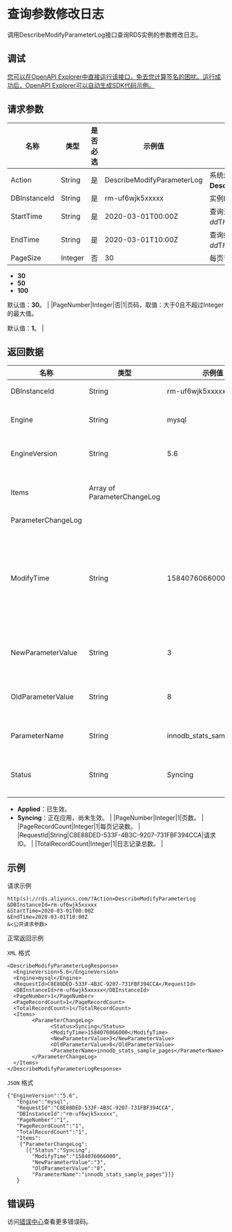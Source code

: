 # 查询参数修改日志

调用DescribeModifyParameterLog接口查询RDS实例的参数修改日志。

## 调试

[您可以在OpenAPI Explorer中直接运行该接口，免去您计算签名的困扰。运行成功后，OpenAPI Explorer可以自动生成SDK代码示例。](https://api.aliyun.com/#product=Rds&api=DescribeModifyParameterLog&type=RPC&version=2014-08-15)

## 请求参数

|名称|类型|是否必选|示例值|描述|
|--|--|----|---|--|
|Action|String|是|DescribeModifyParameterLog|系统规定参数，取值：**DescribeModifyParameterLog**。 |
|DBInstanceId|String|是|rm-uf6wjk5xxxxx|实例ID。 |
|StartTime|String|是|2020-03-01T00:00Z|查询开始时间。格式：*yyyy-MM-dd*T*HH:mm*Z（UTC时间）。 |
|EndTime|String|是|2020-03-01T10:00Z|查询结束时间。格式：*yyyy-MM-dd*T*HH:mm*Z（UTC时间）。 |
|PageSize|Integer|否|30|每页记录数。取值：

 -   **30**
-   **50**
-   **100**

 默认值：**30**。 |
|PageNumber|Integer|否|1|页码，取值：大于0且不超过Integer的最大值。

 默认值：**1**。 |

## 返回数据

|名称|类型|示例值|描述|
|--|--|---|--|
|DBInstanceId|String|rm-uf6wjk5xxxxx|实例ID。 |
|Engine|String|mysql|数据库类型。 |
|EngineVersion|String|5.6|数据库版本。 |
|Items|Array of ParameterChangeLog| |日志记录列表。 |
|ParameterChangeLog| | | |
|ModifyTime|String|1584076066000|修改参数的Unix时间戳。单位：毫秒。 |
|NewParameterValue|String|3|修改后参数值。 |
|OldParameterValue|String|8|修改前参数值。 |
|ParameterName|String|innodb\_stats\_sample\_pages|参数名称。 |
|Status|String|Syncing|状态。取值：

 -   **Applied**：已生效。
-   **Syncing**：正在应用，尚未生效。 |
|PageNumber|Integer|1|页数。 |
|PageRecordCount|Integer|1|每页记录数。 |
|RequestId|String|C8E88DED-533F-4B3C-9207-731FBF394CCA|请求ID。 |
|TotalRecordCount|Integer|1|日志记录总数。 |

## 示例

请求示例

```
http(s)://rds.aliyuncs.com/?Action=DescribeModifyParameterLog
&DBInstanceId=rm-uf6wjk5xxxxx
&StartTime=2020-03-01T00:00Z
&EndTime=2020-03-01T10:00Z
&<公共请求参数>
```

正常返回示例

`XML` 格式

```
<DescribeModifyParameterLogResponse>
  <EngineVersion>5.6</EngineVersion>
  <Engine>mysql</Engine>
  <RequestId>C8E88DED-533F-4B3C-9207-731FBF394CCA</RequestId>
  <DBInstanceId>rm-uf6wjk5xxxxx</DBInstanceId>
  <PageNumber>1</PageNumber>
  <PageRecordCount>1</PageRecordCount>
  <TotalRecordCount>1</TotalRecordCount>
  <Items>
        <ParameterChangeLog>
              <Status>Syncing</Status>
              <ModifyTime>1584076066000</ModifyTime>
              <NewParameterValue>3</NewParameterValue>
              <OldParameterValue>8</OldParameterValue>
              <ParameterName>innodb_stats_sample_pages</ParameterName>
        </ParameterChangeLog>
  </Items>
</DescribeModifyParameterLogResponse>
```

`JSON` 格式

```
{"EngineVersion":"5.6",
   "Engine":"mysql",
   "RequestId":"C8E88DED-533F-4B3C-9207-731FBF394CCA",
   "DBInstanceId":"rm-uf6wjk5xxxxx",
   "PageNumber":"1",
   "PageRecordCount":"1",
   "TotalRecordCount":"1",
   "Items":
    {"ParameterChangeLog":
      [{"Status":"Syncing",
        "ModifyTime":"1584076066000",
        "NewParameterValue":"3",
        "OldParameterValue":"8",
        "ParameterName":"innodb_stats_sample_pages"}]}
   }
```

## 错误码

访问[错误中心](https://error-center.alibabacloud.com/status/product/Rds)查看更多错误码。


